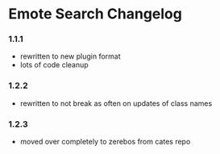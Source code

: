 # Emote Search Changelog

### 1.1.1

- rewritten to new plugin format
- lots of code cleanup

### 1.2.2

- rewritten to not break as often on updates of class names

### 1.2.3

 - moved over completely to zerebos from cates repo
